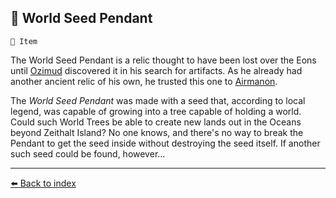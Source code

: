 ## 🌱 World Seed Pendant

`📜 Item`

The World Seed Pendant is a relic thought to have been lost over the Eons until [Ozimud](/ozimud.html) discovered it in his search for artifacts. As he already had another ancient relic of his own, he trusted this one to [Airmanon](/airmanon.html).

The _World Seed Pendant_ was made with a seed that, according to local legend, was capable of growing into a tree capable of holding a world. Could such World Trees be able to create new lands out in the Oceans beyond Zeithalt Island? No one knows, and there's no way to break the Pendant to get the seed inside without destroying the seed itself. If another such seed could be found, however...


----------
[⬅️ Back to index](/index.md#0fd0_s)